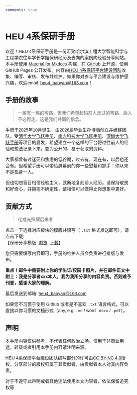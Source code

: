```yaml
---
comments: true
---
```


# HEU 4系保研手册</a>

<!-- <div align="center">
<a href="https://hits.seeyoufarm.com"><img src="https://hits.seeyoufarm.com/api/count/incr/badge.svg?url=https%3A%2F%2Fszu-application.github.io&count_bg=%2300EEFF&title_bg=%23F100FF&icon=&icon_color=%23E7E7E7&title=Visitors&edge_flat=false"/></a>
</div> -->


<style>
* {
  box-sizing: border-box;
}
body {
  font-family: Arial, Helvetica, sans-serif;
}
hr.narrow {margin: 0 10px}
/* 并排浮动两列 */
.column {
  float: left;
  width: 50%;
  padding: 0 5px;
}
.fullcolumn {
  float: left;
  width: 100%;
  padding: 0 5px;
}


/* 删除多余的左右边距，由于填充 */
.row {margin: 0 10px; margin-bottom: 20px;}

/* 清除列后的浮点数 */
.row:after {
  content: "";
  display: table;
  clear: both;
}

/* 响应列 */
@media screen and (max-width: 600px) {
  .column {
    width: 100%;
    display: block;
    margin-bottom: 20px;
  }
}

/* 设置计数器卡片的样式 */
.card {
  box-shadow: 0 0px 3px 0 rgba(128, 128, 128, 0.2);
  padding: 10px;
  transition: 0.3s;
  /* text-align: center; */
  /* background-color: #ffffff; */
  border-radius: 2px;
}
.card:hover {
  box-shadow: 0 8px 16px 0 rgba(128, 128, 128, 0.2);
}
.container {
  padding: 5px 5px;
}

.centered-table {
    display: flex;
    justify-content: center;
    align-items: center;
    /* height: 100vh; */
  }
  table {
    border-collapse: collapse;
    margin: auto;
    text-align: center;
  }
  th, td {
    /* padding: 8px; */
    border: 1px solid #ddd;
  }
  th {
    background-color: #f2f2f2;
  }
  tr:hover {background-color: #ddd;}
</style>

欢迎！HEU 4系保研手册是一份汇聚哈尔滨工程大学智能科学与工程学院往年学长学姐保研经历及去向的案例向经验分享网站。本手册使用 [Material for Mkdocs](https://squidfunk.github.io/mkdocs-material/) 构建，在 [GitHub](https://github.com/heu4-baoyan/heu4-baoyan) 上开源，使用 GitHub Pages 公开发布。内容由[HEU 4系保研平台建设团队](.\baoyan\contributor.md)收集、编写、审核、发布并维护。如果你对参与平台建设与维护感兴趣，欢迎email: <a href="mailto:heu4_baoyan@163.com">heu4_baoyan@163.com</a>！

## 手册的故事
> 一届有一届的弯路，但我们希望起码前人走过的弯路，后人不必再走。这是我们共同的信念。

手册于2025年10月诞生，由2026届毕业生孙博涵创立并组建团队。受[清华大学飞跃手册](https://github.com/THU-feiyue/docs)、[南方科技大学飞跃手册](https://github.com/SUSTech-Application/SUSTechapplication)、[深圳大学飞跃手册](https://github.com/SZU-FeiYue/docs)等项目的启发，希望建立一个这样的平台将过往前人的经验和想法记录下来，变为公开的、易于获取的资料。

大家都曾有过迷茫和焦虑的低谷期，过去有，现在有，以后也还会有。但希望手册可以带给屏幕前的你一些慰藉和抓手：你从来不是孤身一人。

但也切勿盲目相信经验主义，武断地复刻前人经历。请保持敬畏和好奇心，并拥抱不确定性，请相信可以做得比你想象中更好。

## 贡献方式
> 化成光照耀后来者

点击一下选择对应板块的模版并填写（ `.txt` 格式发送即可），请点击下载:<br>
【保研分享模版: [浏览](./baoyan/template.md), [下载](./baoyan/template_baoyan.txt)】<br>

您只需要填写内容即可，手册的维护人员会负责进行排版与发布。

**重点！邮件中需要附上你的学生证/校园卡照片，并在邮件正文中附上：我是分享者xxx本人，我为我所分享的内容负责。否则难予刊登，感谢大家的理解。**

最后发送到邮箱: <a href="mailto:heu4_baoyan@163.com">heu4_baoyan@163.com</a>


如果您不习惯于使用 Github 或者是不喜欢 `.txt` 语言格式，可以直接以你习惯的文档形式（any, e.g. `.md` / word `.docx` / `.pdf`）。

## 声明

本手册内容仅供参考，不代表任何政治立场。仅用于非商业用途，转载或者引用本手册内容请注明来源。

HEU 4系保研平台建设团队编写部分的许可由[CC BY-NC 4.0](https://creativecommons.org/licenses/by-nc/4.0/)授权。分享部分的版权归属于其贡献者，由贡献者本人对其内容负责。

对于不遵守此声明或者其他违法使用本文内容者，依法保留追究权等

<!-- <a href="https://hits.seeyoufarm.com"><img src="https://hits.seeyoufarm.com/api/count/incr/badge.svg?url=https%3A%2F%2Fszu-feiyue.github.io&count_bg=%23C369D9&title_bg=%23B4315F&icon=googlepodcasts.svg&icon_color=%23D9ED3E&title=Page+Viewers&edge_flat=false"/></a> -->